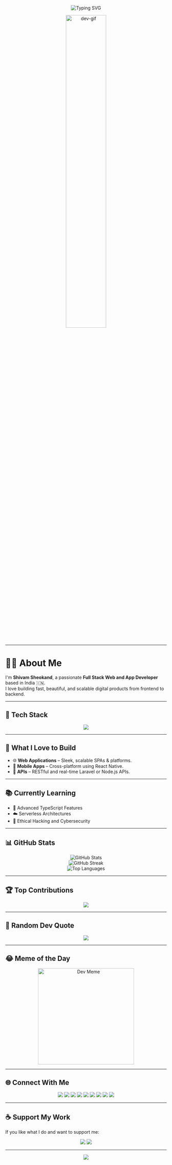 <!-- Animated Typing Header -->
<p align="center">
  <img src="https://readme-typing-svg.herokuapp.com?font=Fira+Code&size=26&duration=2500&pause=800&color=00F5FF&center=true&vCenter=true&width=435&lines=Hey+there!+I'm+Shivam+Sheokand+👋;Full+Stack+Web+%2B+App+Developer;Code.+Design.+Build.+Repeat.💻" alt="Typing SVG" />
</p>

<!-- Developer GIF -->
<p align="center">
  <img src="https://github.com/rajput2107/rajput2107/blob/master/Assets/Developer.gif" width="50%" alt="dev-gif"/>
</p>

---

# 👨‍💻 About Me

I'm **Shivam Sheokand**, a passionate **Full Stack Web and App Developer** based in India 🇮🇳.  
I love building fast, beautiful, and scalable digital products from frontend to backend.

---

## 🚀 Tech Stack

<p align="center">
  <img src="https://skillicons.dev/icons?i=html,css,js,php,bootstrap,tailwind,nextjs,nodejs,express,react,reactnative,mysql,mongodb,firebase,figma,photoshop,illustrator,postman,nginx,apache&perline=10" />
</p>

---

## 💼 What I Love to Build

- 🌐 **Web Applications** – Sleek, scalable SPAs & platforms.
- 📱 **Mobile Apps** – Cross-platform using React Native.
- 🔌 **APIs** – RESTful and real-time Laravel or Node.js APIs.

---

## 📚 Currently Learning

- 🧠 Advanced TypeScript Features
- ☁️ Serverless Architectures
- 🔐 Ethical Hacking and Cybersecurity

---

## 📊 GitHub Stats

<p align="center">
  <img src="https://github-readme-stats.vercel.app/api?username=shivamsheokand&theme=tokyonight&hide_border=false&include_all_commits=true&count_private=true" alt="GitHub Stats" />
  <br/>
  <img src="https://github-readme-streak-stats.herokuapp.com?user=shivamsheokand&theme=tokyonight&hide_border=false" alt="GitHub Streak" />
  <br/>
  <img src="https://github-readme-stats.vercel.app/api/top-langs/?username=shivamsheokand&layout=compact&theme=tokyonight&hide_border=false&count_private=true" alt="Top Languages" />
</p>

---

## 🏆 Top Contributions

<p align="center">
  <img src="https://github-contributor-stats.vercel.app/api?username=shivamsheokand&limit=5&theme=tokyonight&combine_all_yearly_contributions=true" />
</p>

---

## 📜 Random Dev Quote

<p align="center">
  <img src="https://quotes-github-readme.vercel.app/api?type=horizontal&theme=radical" />
</p>

---

## 😂 Meme of the Day

<p align="center">
  <img src="https://memer-new.vercel.app/" height="300px" alt="Dev Meme" />
</p>

---

## 🌐 Connect With Me

<p align="center">
  <a href="https://facebook.com/profile.php?id=100085774592962" target="_blank"><img src="https://img.shields.io/badge/Facebook-%231877F2?style=for-the-badge&logo=facebook&logoColor=white" /></a>
  <a href="https://instagram.com/developer.shivam_" target="_blank"><img src="https://img.shields.io/badge/Instagram-%23E4405F?style=for-the-badge&logo=instagram&logoColor=white" /></a>
  <a href="https://linkedin.com/in/shivamsheokand" target="_blank"><img src="https://img.shields.io/badge/LinkedIn-%230077B5?style=for-the-badge&logo=linkedin&logoColor=white" /></a>
  <a href="https://medium.com/@shivamsheokand" target="_blank"><img src="https://img.shields.io/badge/Medium-12100E?style=for-the-badge&logo=medium&logoColor=white" /></a>
  <a href="https://pinterest.com/shivamsheokand32" target="_blank"><img src="https://img.shields.io/badge/Pinterest-%23E60023?style=for-the-badge&logo=pinterest&logoColor=white" /></a>
  <a href="https://reddit.com/user/sam--dev" target="_blank"><img src="https://img.shields.io/badge/Reddit-%23FF4500?style=for-the-badge&logo=reddit&logoColor=white" /></a>
  <a href="https://stackoverflow.com/users/22835276/shivam-sheokand" target="_blank"><img src="https://img.shields.io/badge/StackOverflow-FE7A16?style=for-the-badge&logo=stack-overflow&logoColor=white" /></a>
  <a href="https://twitch.tv/samsheokand" target="_blank"><img src="https://img.shields.io/badge/Twitch-%239146FF?style=for-the-badge&logo=twitch&logoColor=white" /></a>
  <a href="https://x.com/_ShivamSheokand" target="_blank"><img src="https://img.shields.io/badge/X-black?style=for-the-badge&logo=X&logoColor=white" /></a>
</p>

---

## ☕ Support My Work

If you like what I do and want to support me:

<p align="center">
  <a href="https://buymeacoffee.com/shivamsheokand"><img src="https://img.shields.io/badge/Buy%20Me%20a%20Coffee-FFDD00?style=for-the-badge&logo=buy-me-a-coffee&logoColor=black" /></a>
  <a href="https://paypal.me/developersam"><img src="https://img.shields.io/badge/PayPal-00457C?style=for-the-badge&logo=paypal&logoColor=white" /></a>
</p>

---

<p align="center">
  <img src="https://visitcount.itsvg.in/api?id=shivamsheokand&icon=8&color=12" />
</p>
